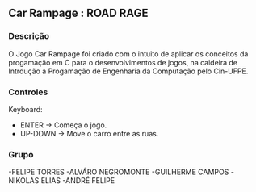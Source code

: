 
## Car Rampage : ROAD RAGE

### Descrição
O Jogo Car Rampage foi criado com o intuito de aplicar os conceitos da progamação em C para o desenvolvimentos de jogos, na caideira de Intrdução a Progamação de Engenharia da Computação pelo Cin-UFPE.

### Controles

Keyboard:
 - ENTER -> Começa o jogo.
 - UP-DOWN -> Move o carro entre as ruas.

### Grupo
 -FELIPE TORRES
 -ALVÁRO NEGROMONTE
 -GUILHERME CAMPOS
 -NIKOLAS ELIAS
 -ANDRÉ FELIPE
 
 
